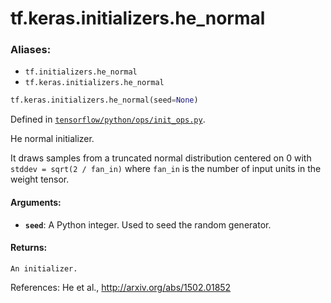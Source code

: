 <div itemscope itemtype="http://developers.google.com/ReferenceObject">
<meta itemprop="name" content="tf.keras.initializers.he_normal" />
<meta itemprop="path" content="Stable" />
</div>

# tf.keras.initializers.he_normal

### Aliases:

* `tf.initializers.he_normal`
* `tf.keras.initializers.he_normal`

``` python
tf.keras.initializers.he_normal(seed=None)
```



Defined in [`tensorflow/python/ops/init_ops.py`](/code/stable/tensorflow/python/ops/init_ops.py).

He normal initializer.

It draws samples from a truncated normal distribution centered on 0
with `stddev = sqrt(2 / fan_in)`
where `fan_in` is the number of input units in the weight tensor.

#### Arguments:

* <b>`seed`</b>: A Python integer. Used to seed the random generator.


#### Returns:

    An initializer.

References:
    He et al., http://arxiv.org/abs/1502.01852
